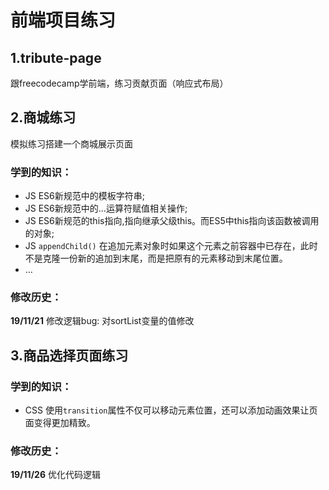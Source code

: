 # 前端项目练习

## 1.tribute-page
跟freecodecamp学前端，练习贡献页面（响应式布局）

## 2.商城练习

模拟练习搭建一个商城展示页面

### 学到的知识：

- JS ES6新规范中的模板字符串;
- JS ES6新规范中的…运算符赋值相关操作;
- JS ES6新规范的this指向,指向继承父级this。而ES5中this指向该函数被调用的对象;
- JS ``appendChild()``  在追加元素对象时如果这个元素之前容器中已存在，此时不是克隆一份新的追加到末尾，而是把原有的元素移动到末尾位置。
- …

### 修改历史：

**19/11/21** 
修改逻辑bug: 对sortList变量的值修改



## 3.商品选择页面练习

### 学到的知识：

- CSS 使用`transition`属性不仅可以移动元素位置，还可以添加动画效果让页面变得更加精致。

### 修改历史：

**19/11/26**
优化代码逻辑